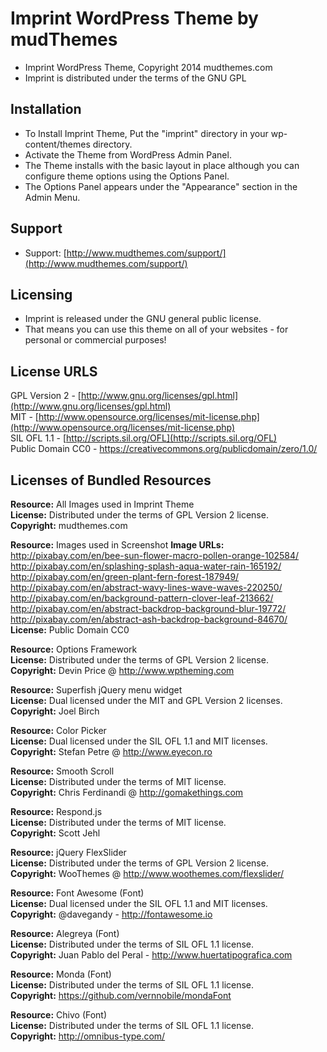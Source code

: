 # Imprint WordPress Theme by mudThemes #


* Imprint WordPress Theme, Copyright 2014 mudthemes.com
* Imprint is distributed under the terms of the GNU GPL


## Installation ##

* To Install Imprint Theme, Put the "imprint" directory in your wp-content/themes directory.
* Activate the Theme from WordPress Admin Panel. 
* The Theme installs with the basic layout in place although you can configure theme options using the Options Panel.
* The Options Panel appears under the "Appearance" section in the Admin Menu.

## Support ##
* Support: [http://www.mudthemes.com/support/](http://www.mudthemes.com/support/)

## Licensing ##
* Imprint is released under the GNU general public license. 
* That means you can use this theme on all of your websites - for personal or commercial purposes!

## License URLS ##
GPL Version 2 - [http://www.gnu.org/licenses/gpl.html](http://www.gnu.org/licenses/gpl.html)  
MIT - [http://www.opensource.org/licenses/mit-license.php](http://www.opensource.org/licenses/mit-license.php)  
SIL OFL 1.1 - [http://scripts.sil.org/OFL](http://scripts.sil.org/OFL)  
Public Domain CC0 - https://creativecommons.org/publicdomain/zero/1.0/
 
## Licenses of Bundled Resources ##

**Resource:**   All Images used in Imprint Theme  
**License:**    Distributed under the terms of GPL Version 2 license.  
**Copyright:**  mudthemes.com  

**Resource:**   Images used in Screenshot
**Image URLs:** http://pixabay.com/en/bee-sun-flower-macro-pollen-orange-102584/
                http://pixabay.com/en/splashing-splash-aqua-water-rain-165192/
                http://pixabay.com/en/green-plant-fern-forest-187949/
                http://pixabay.com/en/abstract-wavy-lines-wave-waves-220250/
                http://pixabay.com/en/background-pattern-clover-leaf-213662/
                http://pixabay.com/en/abstract-backdrop-background-blur-19772/
                http://pixabay.com/en/abstract-ash-backdrop-background-84670/
**License:**    Public Domain CC0

**Resource:**   Options Framework  
**License:**    Distributed under the terms of GPL Version 2 license.  
**Copyright:**  Devin Price @ http://www.wptheming.com  

**Resource:**   Superfish jQuery menu widget  
**License:**    Dual licensed under the MIT and GPL Version 2 licenses.  
**Copyright:**  Joel Birch  

**Resource:**   Color Picker  
**License:**    Dual licensed under the SIL OFL 1.1 and MIT licenses.  
**Copyright:**  Stefan Petre @ http://www.eyecon.ro  

**Resource:**   Smooth Scroll  
**License:**    Distributed under the terms of MIT license.  
**Copyright:**  Chris Ferdinandi @ http://gomakethings.com  

**Resource:**   Respond.js  
**License:**    Distributed under the terms of MIT license.  
**Copyright:**  Scott Jehl  

**Resource:**   jQuery FlexSlider  
**License:**    Distributed under the terms of GPL Version 2 license.  
**Copyright:**  WooThemes @ http://www.woothemes.com/flexslider/  

**Resource:**   Font Awesome (Font)  
**License:**    Dual licensed under the SIL OFL 1.1 and MIT licenses.  
**Copyright:**  @davegandy - http://fontawesome.io  

**Resource:**   Alegreya (Font)  
**License:**    Distributed under the terms of SIL OFL 1.1 license.  
**Copyright:**  Juan Pablo del Peral - http://www.huertatipografica.com  

**Resource:**   Monda (Font)  
**License:**    Distributed under the terms of SIL OFL 1.1 license.  
**Copyright:**  https://github.com/vernnobile/mondaFont  

**Resource:**   Chivo (Font)  
**License:**    Distributed under the terms of SIL OFL 1.1 license.  
**Copyright:**  http://omnibus-type.com/  
